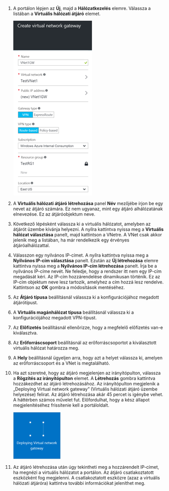 1. A portálon lépjen az **Új**, majd a **Hálózatkezelés** elemre. Válassza a listában a **Virtuális hálózati átjáró** elemet.

    ![Átjáró](./media/vpn-gateway-add-gw-rm-portal-include/creategw250.png)

2. A **Virtuális hálózati átjáró létrehozása** panel **Név** mezőjébe írjon be egy nevet az átjáró számára. Ez nem ugyanaz, mint egy átjáró alhálózatának elnevezése. Ez az átjáróobjektum neve.
 
3. Következő lépésként válassza ki a virtuális hálózatot, amelyben az átjárót üzembe kívánja helyezni. A nyílra kattintva nyissa meg a **Virtuális hálózat választása** panelt, majd kattintson a VNetre. A VNet csak akkor jelenik meg a listában, ha már rendelkezik egy érvényes átjáróalhálózattal.

4. Válasszon egy nyilvános IP-címet. A nyílra kattintva nyissa meg a **Nyilvános IP-cím választása** panelt. Ezután az **Új létrehozása** elemre kattintva nyissa meg a **Nyilvános IP-cím létrehozása** panelt. Írja be a nyilvános IP-címe nevét. Ne feledje, hogy a rendszer itt nem egy IP-cím megadását kéri. Az IP-cím hozzárendelése dinamikusan történik. Ez az IP-cím objektum neve lesz tartozik, amelyhez a cím hozzá lesz rendelve. Kattintson az **OK** gombra a módosítások mentéséhez.

5. Az **Átjáró típusa** beállításnál válassza ki a konfigurációjához megadott átjárótípust.

6. A **Virtuális magánhálózat típusa** beállításnál válassza ki a konfigurációjához megadott VPN-típust.

7. Az **Előfizetés** beállításnál ellenőrizze, hogy a megfelelő előfizetés van-e kiválasztva.

8. Az **Erőforráscsoport** beállításnál az erőforráscsoportot a kiválasztott virtuális hálózat határozza meg.

9. A **Hely** beállításnál ügyeljen arra, hogy azt a helyet válassza ki, amelyen az erőforráscsoport és a VNet is megtalálható.

10. Ha azt szeretné, hogy az átjáró megjelenjen az irányítópulton, válassza a **Rögzítés az irányítópulton** elemet. A **Létrehozás** gombra kattintva hozzákezdhet az átjáró létrehozásához. Az irányítópulton megjelenik a „Deploying Virtual network gateway” (Virtuális hálózati átjáró üzembe helyezése) felirat. Az átjáró létrehozása akár 45 percet is igénybe vehet. A háttérben számos művelet fut. Előfordulhat, hogy a kész állapot megjelenítéséhez frissítenie kell a portáloldalt.

    
    ![Átjáró](./media/vpn-gateway-add-gw-rm-portal-include/deployvnetgw150.png)

11. Az átjáró létrehozása után úgy tekintheti meg a hozzárendelt IP-címet, ha megnézi a virtuális hálózatot a portálon. Az átjáró csatlakoztatott eszközként fog megjelenni. A csatlakoztatott eszközre (azaz a virtuális hálózati átjáróra) kattintva további információkat jeleníthet meg.






<!--HONumber=Jun16_HO2-->


